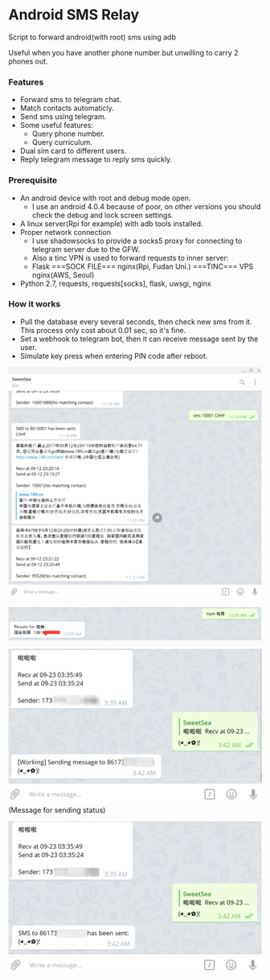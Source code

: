 # Android SMS Relay
Script to forward android(with root) sms using adb

Useful when you have another phone number but unwilling to carry 2 phones out.

### Features

- Forward sms to telegram chat.
- Match contacts automaticly.
- Send sms using telegram.
- Some useful features: 
	- Query phone number.
	- Query curriculum.
- Dual sim card to different users.
- Reply telegram message to reply sms quickly.


### Prerequisite

- An android device with root and debug mode open.
    - I use an android 4.0.4 because of poor, on other versions you should check the debug and lock screen settings.
- A linux server(Rpi for example) with adb tools installed.
- Proper network connection
    - I use shadowsocks to provide a socks5 proxy for connecting to telegram server due to the GFW.
    - Also a tinc VPN is used to forward requests to inner server:
    - Flask ===SOCK FILE=== nginx(Rpi, Fudan Uni.) ===TINC=== VPS nginx(AWS, Seoul)
- Python 2.7, requests, requests[socks], flask, uwsgi, nginx


### How it works

- Pull the database every several seconds, then check new sms from it. This process only cost about 0.01 sec, so it's fine.
- Set a webhook to telegram bot, then it can receive message sent by the user.
- Simulate key press when entering PIN code after reboot.

![look1](data/Sketch.png)


![look2](data/Sketch2.png)


![look3](data/Sketch3.png)
(Message for sending status)


![look3](data/Sketch4.png)
